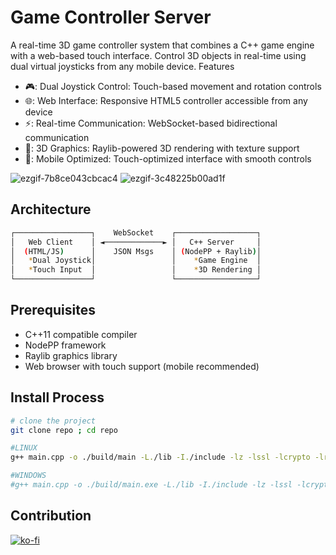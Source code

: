 # Game Controller Server

A real-time 3D game controller system that combines a C++ game engine with a web-based touch interface. Control 3D objects in real-time using dual virtual joysticks from any mobile device.
Features

- 🎮: Dual Joystick Control: Touch-based movement and rotation controls
- 🌐: Web Interface: Responsive HTML5 controller accessible from any device
- ⚡: Real-time Communication: WebSocket-based bidirectional communication
- 🎯: 3D Graphics: Raylib-powered 3D rendering with texture support
- 📱: Mobile Optimized: Touch-optimized interface with smooth controls

![ezgif-7b8ce043cbcac4](https://github.com/user-attachments/assets/a228b2ea-4d29-4949-8466-1e2a12ceddac)
![ezgif-3c48225b00ad1f](https://github.com/user-attachments/assets/33506056-8d06-4676-bfb5-e5134f36bf79)

## Architecture
```bash
┌─────────────────┐    WebSocket    ┌──────────────────┐
│   Web Client    │ ◄─────────────► │   C++ Server     │
│  (HTML/JS)      │    JSON Msgs    │ (NodePP + Raylib)│
│   *Dual Joystick│                 │    *Game Engine  │
│   *Touch Input  │                 │    *3D Rendering │
└─────────────────┘                 └──────────────────┘
```

## Prerequisites
- C++11 compatible compiler
- NodePP framework
- Raylib graphics library
- Web browser with touch support (mobile recommended)

## Install Process
```bash
# clone the project
git clone repo ; cd repo

#LINUX
g++ main.cpp -o ./build/main -L./lib -I./include -lz -lssl -lcrypto -lraylib; ./build/main

#WINDOWS
#g++ main.cpp -o ./build/main.exe -L./lib -I./include -lz -lssl -lcrypto -lraylib -lws2_32 -lwinmm -lgdi32 ; ./build/main.exe
```


## Contribution
[![ko-fi](https://ko-fi.com/img/githubbutton_sm.svg)](https://ko-fi.com/edbc_repo)
